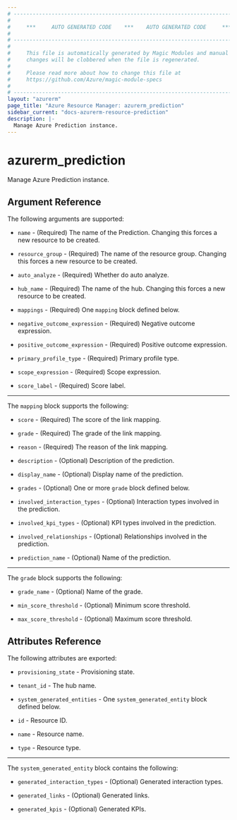 ```yaml
---
# ----------------------------------------------------------------------------
#
#     ***     AUTO GENERATED CODE    ***    AUTO GENERATED CODE     ***
#
# ----------------------------------------------------------------------------
#
#     This file is automatically generated by Magic Modules and manual
#     changes will be clobbered when the file is regenerated.
#
#     Please read more about how to change this file at
#     https://github.com/Azure/magic-module-specs
#
# ----------------------------------------------------------------------------
layout: "azurerm"
page_title: "Azure Resource Manager: azurerm_prediction"
sidebar_current: "docs-azurerm-resource-prediction"
description: |-
  Manage Azure Prediction instance.
---
```


# azurerm_prediction

Manage Azure Prediction instance.


## Argument Reference

The following arguments are supported:

* `name` - (Required) The name of the Prediction. Changing this forces a new resource to be created.

* `resource_group` - (Required) The name of the resource group. Changing this forces a new resource to be created.

* `auto_analyze` - (Required) Whether do auto analyze.

* `hub_name` - (Required) The name of the hub. Changing this forces a new resource to be created.

* `mappings` - (Required) One `mapping` block defined below.

* `negative_outcome_expression` - (Required) Negative outcome expression.

* `positive_outcome_expression` - (Required) Positive outcome expression.

* `primary_profile_type` - (Required) Primary profile type.

* `scope_expression` - (Required) Scope expression.

* `score_label` - (Required) Score label.

---

The `mapping` block supports the following:

* `score` - (Required) The score of the link mapping.

* `grade` - (Required) The grade of the link mapping.

* `reason` - (Required) The reason of the link mapping.

* `description` - (Optional) Description of the prediction.

* `display_name` - (Optional) Display name of the prediction.

* `grades` - (Optional) One or more `grade` block defined below.

* `involved_interaction_types` - (Optional) Interaction types involved in the prediction.

* `involved_kpi_types` - (Optional) KPI types involved in the prediction.

* `involved_relationships` - (Optional) Relationships involved in the prediction.

* `prediction_name` - (Optional) Name of the prediction.

---

The `grade` block supports the following:

* `grade_name` - (Optional) Name of the grade.

* `min_score_threshold` - (Optional) Minimum score threshold.

* `max_score_threshold` - (Optional) Maximum score threshold.

## Attributes Reference

The following attributes are exported:

* `provisioning_state` - Provisioning state.

* `tenant_id` - The hub name.

* `system_generated_entities` - One `system_generated_entity` block defined below.

* `id` - Resource ID.

* `name` - Resource name.

* `type` - Resource type.


---

The `system_generated_entity` block contains the following:

* `generated_interaction_types` - (Optional) Generated interaction types.

* `generated_links` - (Optional) Generated links.

* `generated_kpis` - (Optional) Generated KPIs.
